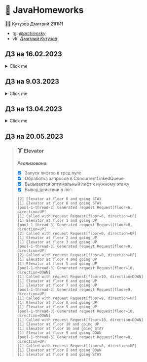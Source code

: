 # 📔 JavaHomeworks

👨‍🎓 Кутузов Дмитрий 21ПИ1

* tg: *[@archiensky](https://archiensky.t.me)*
* vk: *[Дмитрий Кутузов](https://vk.com/archietotsamblu)*

## ДЗ на 16.02.2023

<details> 
    <summary>Click me</summary>

> ### 🧮 ComplexNumbers
> ***Реализовано:***
>  - [X] Создать комплексное число (конструктор)
>  - [X] Сложить
>  - [X] Перемножить
>  - [X] Модуль
>  - [X] Отрицание комплексного числа
>  - [X] Аргумент
>  - [X] Алгебраическая форма
>  - [X] Тригонометрическая форма
>
> ***Дополнительно***
>  - [X] Тесты на Junit5 (корректность тестов можно посмотреть в CI в Github actions)
>
> ### ⬛ Matrices
> ***Реализовано:***
>  - [X] Матрица комплексных чисел
>  - [X] Сложение матриц
>  - [X] Отрицание матриц
>  - [X] Умножение на число
>  - [X] Умножение матриц
>  - [X] Транспонирование
>  - [X] Детерминант
>
> ***Дополнительно***
> - [X] Тесты на Junit5 (корректность тестов можно посмотреть в CI в Github actions)
</details>

## ДЗ на 9.03.2023

<details> 
    <summary>Click me</summary>

> ### 🧮 CharacterCounter
> ***Реализовано:***
>  - [X] Считывание имени файла для чтения
>  - [X] Подсчет количества символов в файле
>  - [X] Запись количества в файл
</details>

## ДЗ на 13.04.2023

<details>
    <summary> Click me </summary>

> ### ✂️ Full name shortener
> ***Реализовано***
>  - [X] Считывание ФИО и даты рождения из терминала
>  - [X] Сокращение имени
>  - [X] Подсчет количества полных лет
>  - [X] Вычисление пола
</details>

## ДЗ на 20.05.2023

> ### 🏋 Elevator
> ***Реализовано:***
>  - [X] Запуск лифтов в тред пуле
>  - [X] Обработка запросов в ConcurrentLinkedQueue
>  - [X] Вызывается оптимальный лифт к нужному этажу
>  - [X] Вывод действий в лог:
>  ```
> [2] Elevator at floor 0 and going STAY 
> [1] Elevator at floor 0 and going STAY
> [pool-1-thread-3] Generated request Request[floor=6, direction=UP]
> [1] Called with request Request[floor=6, direction=UP]
> [1] Elevator at floor 1 and going UP
> [pool-1-thread-3] Generated request Request[floor=0, direction=UP]
> [2] Called with request Request[floor=0, direction=UP]
> [1] Elevator at floor 2 and going UP
> [1] Elevator at floor 3 and going UP
> [pool-1-thread-3] Generated request Request[floor=0, direction=UP]
> [2] Called with request Request[floor=0, direction=UP]
> [1] Elevator at floor 4 and going UP
> [1] Elevator at floor 5 and going UP
> [pool-1-thread-3] Generated request Request[floor=10, direction=DOWN]
> [1] Called with request Request[floor=10, direction=DOWN]
> [1] Elevator at floor 6 and going UP
> [1] Elevator at floor 7 and going UP
> [pool-1-thread-3] Generated request Request[floor=9, direction=UP]
> [1] Called with request Request[floor=9, direction=UP]
> [1] Elevator at floor 8 and going UP
> [1] Elevator at floor 9 and going UP
> [pool-1-thread-3] Generated request Request[floor=10, direction=DOWN]
> [1] Called with request Request[floor=10, direction=DOWN]
> [1] Elevator at floor 10 and going UP
> [1] Elevator at floor 10 and going STAY
> [1] Elevator at floor 9 and going DOWN
> [pool-1-thread-3] Generated request Request[floor=8, direction=UP]
> [1] Called with request Request[floor=8, direction=UP]
> [1] Elevator at floor 8 and going DOWN
> [1] Elevator at floor 8 and going STAY
> ```